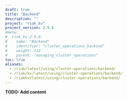 ```yaml
---
draft: true
title: "Backend"
description: ""
project: "riak_kv"
project_version: 2.9.8
#menu:
#  riak_kv-2.9.8:
#    name: "Backend"
#    identifier: "cluster_operations_backend"
#    weight: 112
#    parent: "managing_cluster_operations"
toc: true
aliases:
  - /riak/latest/using/cluster-operations/backend/
  - /riak/kv/latest/using/cluster-operations/backend/
  - /riakkv/latest/using/cluster-operations/backend/
---
```


**TODO: Add content**



